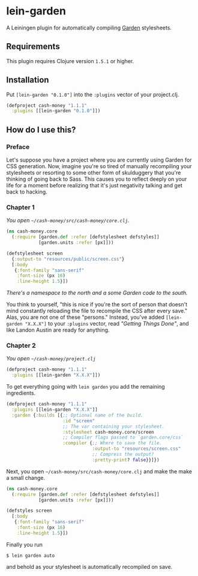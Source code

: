 # lein-garden

A Leiningen plugin for automatically compiling
[Garden](https://github.com/noprompt/garden) stylesheets.

## Requirements

This plugin requires Clojure version `1.5.1` or higher.

## Installation

Put `[lein-garden "0.1.0"]` into the `:plugins` vector of your project.clj.

```clojure
(defproject cash-money "1.1.1"
  :plugins [[lein-garden "0.1.0"]])
```

## How do I use this?

### Preface

Let's suppose you have a project where you are currently using Garden
for CSS generation. Now, imagine you're so tired of manually
recompiling your stylesheets or resorting to some other form
of skulduggery that you're thinking of going back to Sass. This causes
you to reflect deeply on your life for a moment before realizing
that it's just negativity talking and get back to hacking.

### Chapter 1

*You open `~/cash-money/src/cash-money/core.clj`.*

```clojure
(ns cash-money.core
  (:require [garden.def :refer [defstylesheet defstyles]]
            [garden.units :refer [px]]))

(defstylesheet screen
  {:output-to "resources/public/screen.css"}
  [:body
   {:font-family "sans-serif"
    :font-size (px 16)
    :line-height 1.5}])
```

*There's a namespace to the north and a some Garden code to the
south.*

You think to yourself, "this is nice if you're the sort of person that
doesn't mind constantly reloading the file to recompile the CSS after
every save." Alas, you are not one of these "persons." Instead, you've
added `[lein-garden "X.X.X"]` to your `:plugins` vector, read
*"Getting Things Done"*, and like Landon Austin are ready for
anything.

### Chapter 2

*You open `~/cash-money/project.clj`*

```clojure
(defproject cash-money "1.1.1"
  :plugins [[lein-garden "X.X.X"]])
```

To get everything going with `lein garden` you add the remaining
ingredients.

```clojure
(defproject cash-money "1.1.1"
  :plugins [[lein-garden "X.X.X"]]
  :garden {:builds [{;; Optional name of the build.
                     :id "screen"
                     ;; The var containing your stylesheet.
                     :stylesheet cash-money.core/screen
                     ;; Compiler flags passed to `garden.core/css`
                     :compiler {;; Where to save the file.
                                :output-to "resources/screen.css"
                                ;; Compress the output?
                                :pretty-print? false}}]})
```

Next, you open `~/cash-money/src/cash-money/core.clj` and make the
make a small change.

```clojure
(ns cash-money.core
  (:require [garden.def :refer [defstylesheet defstyles]]
            [garden.units :refer [px]]))

(defstyles screen
  [:body
   {:font-family "sans-serif"
    :font-size (px 16)
    :line-height 1.5}])
```

Finally you run

```shell
$ lein garden auto
```

and behold as your stylesheet is automatically recompiled on save.
